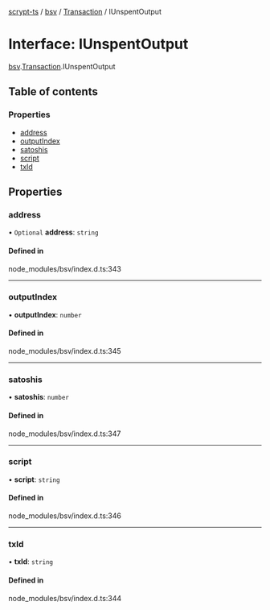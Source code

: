 [scrypt-ts](../README.md) / [bsv](../modules/bsv.md) / [Transaction](../modules/bsv.Transaction.md) / IUnspentOutput

# Interface: IUnspentOutput

[bsv](../modules/bsv.md).[Transaction](../modules/bsv.Transaction.md).IUnspentOutput

## Table of contents

### Properties

- [address](bsv.Transaction.IUnspentOutput.md#address)
- [outputIndex](bsv.Transaction.IUnspentOutput.md#outputindex)
- [satoshis](bsv.Transaction.IUnspentOutput.md#satoshis)
- [script](bsv.Transaction.IUnspentOutput.md#script)
- [txId](bsv.Transaction.IUnspentOutput.md#txid)

## Properties

### address

• `Optional` **address**: `string`

#### Defined in

node_modules/bsv/index.d.ts:343

___

### outputIndex

• **outputIndex**: `number`

#### Defined in

node_modules/bsv/index.d.ts:345

___

### satoshis

• **satoshis**: `number`

#### Defined in

node_modules/bsv/index.d.ts:347

___

### script

• **script**: `string`

#### Defined in

node_modules/bsv/index.d.ts:346

___

### txId

• **txId**: `string`

#### Defined in

node_modules/bsv/index.d.ts:344
